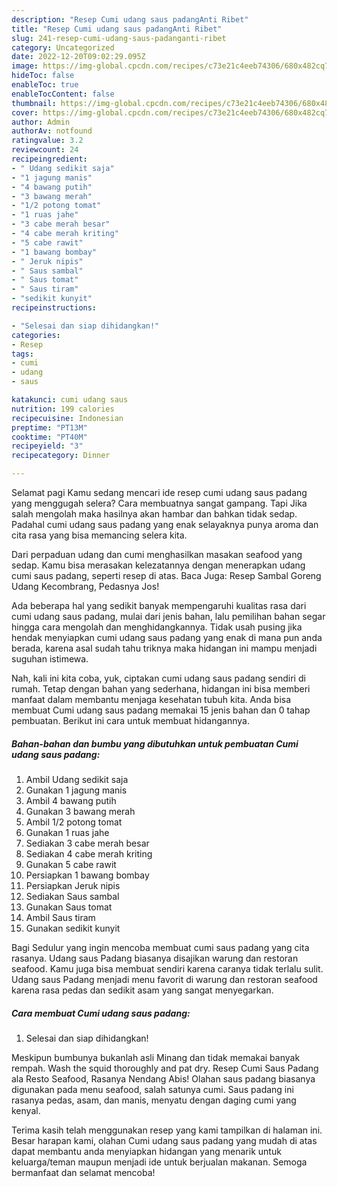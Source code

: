```yaml
---
description: "Resep Cumi udang saus padangAnti Ribet"
title: "Resep Cumi udang saus padangAnti Ribet"
slug: 241-resep-cumi-udang-saus-padanganti-ribet
category: Uncategorized
date: 2022-12-20T09:02:29.095Z
image: https://img-global.cpcdn.com/recipes/c73e21c4eeb74306/680x482cq70/cumi-udang-saus-padang-foto-resep-utama.jpg
hideToc: false
enableToc: true
enableTocContent: false
thumbnail: https://img-global.cpcdn.com/recipes/c73e21c4eeb74306/680x482cq70/cumi-udang-saus-padang-foto-resep-utama.jpg
cover: https://img-global.cpcdn.com/recipes/c73e21c4eeb74306/680x482cq70/cumi-udang-saus-padang-foto-resep-utama.jpg
author: Admin
authorAv: notfound
ratingvalue: 3.2
reviewcount: 24
recipeingredient:
- " Udang sedikit saja"
- "1 jagung manis"
- "4 bawang putih"
- "3 bawang merah"
- "1/2 potong tomat"
- "1 ruas jahe"
- "3 cabe merah besar"
- "4 cabe merah kriting"
- "5 cabe rawit"
- "1 bawang bombay"
- " Jeruk nipis"
- " Saus sambal"
- " Saus tomat"
- " Saus tiram"
- "sedikit kunyit"
recipeinstructions:

- "Selesai dan siap dihidangkan!"
categories:
- Resep
tags:
- cumi
- udang
- saus

katakunci: cumi udang saus 
nutrition: 199 calories
recipecuisine: Indonesian
preptime: "PT13M"
cooktime: "PT40M"
recipeyield: "3"
recipecategory: Dinner

---
```



Selamat pagi Kamu sedang mencari ide resep cumi udang saus padang yang menggugah selera? Cara membuatnya sangat gampang. Tapi Jika salah mengolah maka hasilnya akan hambar dan bahkan tidak sedap. Padahal cumi udang saus padang yang enak selayaknya punya aroma dan cita rasa yang bisa memancing selera kita.


Dari perpaduan udang dan cumi menghasilkan masakan seafood yang sedap. Kamu bisa merasakan kelezatannya dengan menerapkan udang cumi saus padang, seperti resep di atas. Baca Juga: Resep Sambal Goreng Udang Kecombrang, Pedasnya Jos!

Ada beberapa hal yang sedikit banyak mempengaruhi kualitas rasa dari cumi udang saus padang, mulai dari jenis bahan, lalu pemilihan bahan segar hingga cara mengolah dan menghidangkannya. Tidak usah pusing jika hendak menyiapkan cumi udang saus padang yang enak di mana pun anda berada, karena asal sudah tahu triknya maka hidangan ini mampu menjadi suguhan istimewa.


Nah, kali ini kita coba, yuk, ciptakan cumi udang saus padang sendiri di rumah. Tetap dengan bahan yang sederhana, hidangan ini bisa memberi manfaat dalam membantu menjaga kesehatan tubuh kita. Anda bisa membuat Cumi udang saus padang memakai 15 jenis bahan dan 0 tahap pembuatan. Berikut ini cara untuk membuat hidangannya.

<!--inarticleads1-->

##### Bahan-bahan dan bumbu yang dibutuhkan untuk pembuatan Cumi udang saus padang:

1. Ambil  Udang sedikit saja
1. Gunakan 1 jagung manis
1. Ambil 4 bawang putih
1. Gunakan 3 bawang merah
1. Ambil 1/2 potong tomat
1. Gunakan 1 ruas jahe
1. Sediakan 3 cabe merah besar
1. Sediakan 4 cabe merah kriting
1. Gunakan 5 cabe rawit
1. Persiapkan 1 bawang bombay
1. Persiapkan  Jeruk nipis
1. Sediakan  Saus sambal
1. Gunakan  Saus tomat
1. Ambil  Saus tiram
1. Gunakan sedikit kunyit


Bagi Sedulur yang ingin mencoba membuat cumi saus padang yang cita rasanya. Udang saus Padang biasanya disajikan warung dan restoran seafood. Kamu juga bisa membuat sendiri karena caranya tidak terlalu sulit. Udang saus Padang menjadi menu favorit di warung dan restoran seafood karena rasa pedas dan sedikit asam yang sangat menyegarkan. 

<!--inarticleads2-->

##### Cara membuat Cumi udang saus padang:


1. Selesai dan siap dihidangkan!

Meskipun bumbunya bukanlah asli Minang dan tidak memakai banyak rempah. Wash the squid thoroughly and pat dry. Resep Cumi Saus Padang ala Resto Seafood, Rasanya Nendang Abis! Olahan saus padang biasanya digunakan pada menu seafood, salah satunya cumi. Saus padang ini rasanya pedas, asam, dan manis, menyatu dengan daging cumi yang kenyal. 

Terima kasih telah menggunakan resep yang kami tampilkan di halaman ini. Besar harapan kami, olahan Cumi udang saus padang yang mudah di atas dapat membantu anda menyiapkan hidangan yang menarik untuk keluarga/teman maupun menjadi ide untuk berjualan makanan. Semoga bermanfaat dan selamat mencoba!
